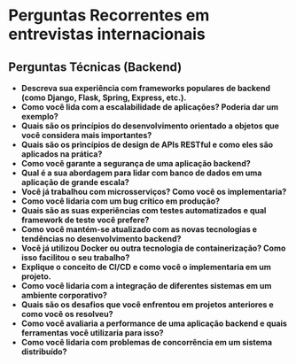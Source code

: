 # Perguntas Recorrentes em entrevistas internacionais

## Perguntas Técnicas (Backend)

- **Descreva sua experiência com frameworks populares de backend (como Django, Flask, Spring, Express, etc.).**
- **Como você lida com a escalabilidade de aplicações? Poderia dar um exemplo?**
- **Quais são os princípios do desenvolvimento orientado a objetos que você considera mais importantes?**
- **Quais são os princípios de design de APIs RESTful e como eles são aplicados na prática?**
- **Como você garante a segurança de uma aplicação backend?**
- **Qual é a sua abordagem para lidar com banco de dados em uma aplicação de grande escala?**
- **Você já trabalhou com microsserviços? Como você os implementaria?**
- **Como você lidaria com um bug crítico em produção?**
- **Quais são as suas experiências com testes automatizados e qual framework de teste você prefere?**
- **Como você mantém-se atualizado com as novas tecnologias e tendências no desenvolvimento backend?**
- **Você já utilizou Docker ou outra tecnologia de containerização? Como isso facilitou o seu trabalho?**
- **Explique o conceito de CI/CD e como você o implementaria em um projeto.**
- **Como você lidaria com a integração de diferentes sistemas em um ambiente corporativo?**
- **Quais são os desafios que você enfrentou em projetos anteriores e como você os resolveu?**
- **Como você avaliaria a performance de uma aplicação backend e quais ferramentas você utilizaria para isso?**
- **Como você lidaria com problemas de concorrência em um sistema distribuído?**


